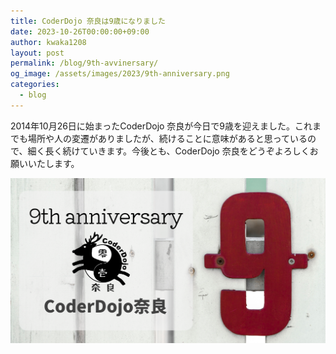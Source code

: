 ```yaml
---
title: CoderDojo 奈良は9歳になりました
date: 2023-10-26T00:00:00+09:00
author: kwaka1208
layout: post
permalink: /blog/9th-avvinersary/
og_image: /assets/images/2023/9th-anniversary.png
categories:
  - blog
---
```

2014年10月26日に始まったCoderDojo 奈良が今日で9歳を迎えました。これまでも場所や人の変遷がありましたが、続けることに意味があると思っているので、細く長く続けていきます。今後とも、CoderDojo 奈良をどうぞよろしくお願いいたします。

![](/assets/images/2023/9th-anniversary.png)
